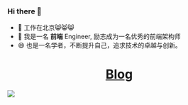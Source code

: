 ### Hi there 👋

- 🔭 工作在北京😸😸😸
- 🌱 我是一名 **前端** Engineer, 励志成为一名优秀的前端架构师
- 😄 也是一名学者，不断提升自己，追求技术的卓越与创新。

<h1 style="text-align:center;">
  <a href="https://github.com/markexin/markexin.github.io">Blog</a>
</h1>

<!-- <div align="left"> <img src="https://github-profile-trophy.vercel.app/?username=markexin" /> </div> -->
<div align="left"> <img src="https://github-readme-streak-stats.herokuapp.com/?user=markexin" /> </div>
<!-- <div align="left"> <img style="flex: 1; margin-left: 10px" src="https://github-readme-stats.vercel.app/api?username=markexin&count_private=true" alt="" /> </div> -->


<!--
**markexin/markexin** is a ✨ _special_ ✨ repository because its `README.md` (this file) appears on your GitHub profile.

Here are some ideas to get you started:

- 🔭 I’m currently working on ...
- 🌱 I’m currently learning ...
- 👯 I’m looking to collaborate on ...
- 🤔 I’m looking for help with ...
- 💬 Ask me about ...
- 📫 How to reach me: ...
- 😄 Pronouns: ...
- ⚡ Fun fact: ...
-->
